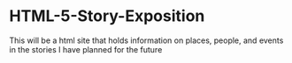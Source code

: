 # HTML-5-Story-Exposition
This will be a html site that holds information on places, people, and events in the stories I have planned for the future
